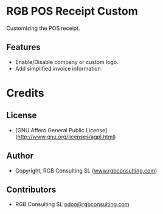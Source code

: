 RGB POS Receipt Custom
======================

Customizing the POS receipt.

Features
--------

* Enable/Disable company or custom logo.
* Add simplified invoice information


Credits
=======

License
-------

* [GNU Affero General Public License] (http://www.gnu.org/licenses/agpl.html)

Author
------

* Copyright, RGB Consulting SL (www.rgbconsulting.com)

Contributors
------------

* RGB Consulting SL <odoo@rgbconsulting.com>
